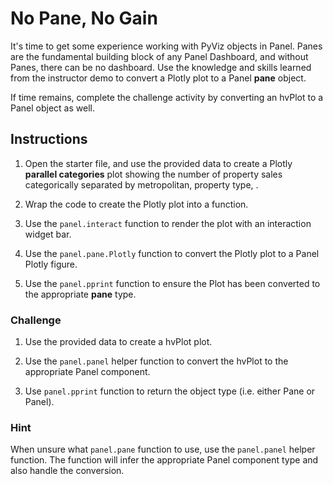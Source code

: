 # No Pane, No Gain

It's time to get some experience working with PyViz objects in Panel. Panes are the fundamental building block of any Panel Dashboard, and without Panes, there can be no dashboard. Use the knowledge and skills learned from the instructor demo to convert a Plotly plot to a Panel **pane** object.

If time remains, complete the challenge activity by converting an hvPlot to a Panel object as well.

## Instructions

1. Open the starter file, and use the provided data to create a Plotly **parallel categories** plot showing the number of property sales categorically separated by metropolitan, property type, .

2. Wrap the code to create the Plotly plot into a function.

3. Use the `panel.interact` function to render the plot with an interaction widget bar.

4. Use the `panel.pane.Plotly` function to convert the Plotly plot to a Panel Plotly figure.

5. Use the `panel.pprint` function to ensure the Plot has been converted to the appropriate **pane** type.

### Challenge

1. Use the provided data to create a hvPlot plot.

2. Use the `panel.panel` helper function to convert the hvPlot to the appropriate Panel component.

3. Use `panel.pprint` function to return the object type (i.e. either Pane or Panel).

### Hint

When unsure what `panel.pane` function to use, use the `panel.panel` helper function. The function will infer the appropriate Panel component type and also handle the conversion.

